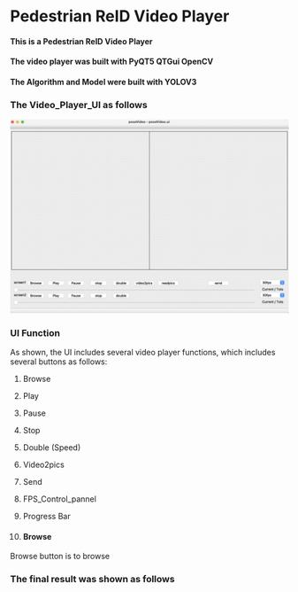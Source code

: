 # Pedestrian ReID Video Player

#### This is a Pedestrian ReID Video Player

#### The video player was built with PyQT5 QTGui OpenCV

#### The Algorithm and Model were built with YOLOV3

### The Video_Player_UI as follows

![](./Screenshots/UI_Screenshot.png)



### UI Function

As shown, the UI includes several video player functions, which includes several buttons as follows:

1. Browse
2. Play
3. Pause
4. Stop
5. Double (Speed)
6. Video2pics
7. Send
8. FPS_Control_pannel
9. Progress Bar

1. #### Browse

Browse button is to browse 

### The final result was shown as follows



